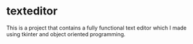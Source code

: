 # texteditor
This is a project that contains a fully functional text editor which I made using tkinter and object oriented programming.
